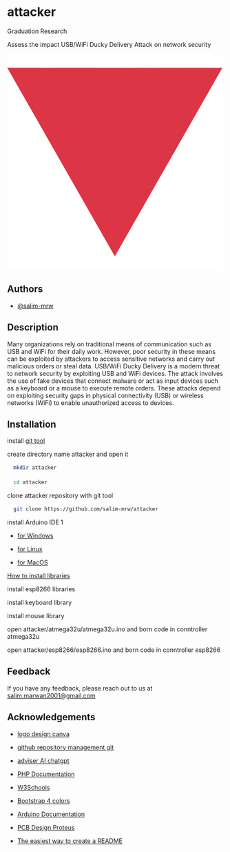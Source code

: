 # attacker

Graduation Research

Assess the impact USB/WiFi Ducky Delivery Attack on network security

![Logo](logo.png)

## Authors

- [@salim-mrw](https://www.github.com/salim-mrw)


## Description

Many organizations rely on traditional means of communication such as USB and WiFi for their daily work. However, poor security in these means can be exploited by attackers to access sensitive networks and carry out malicious orders or steal data. USB/WiFi Ducky Delivery is a modern threat to network security by exploiting USB and WiFi devices. The attack involves the use of fake devices that connect malware or act as input devices such as a keyboard or a mouse to execute remote orders. These attacks depend on exploiting security gaps in physical connectivity (USB) or wireless networks (WiFi) to enable unauthorized access to devices.


## Installation

install [git tool](https://git-scm.com/downloads)

create directory name attacker and open it

```bash
  mkdir attacker

  cd attacker
```

clone attacker repository with git tool

```bash
  git clone https://github.com/salim-mrw/attacker
```
install Arduino IDE 1

- [for Windows](https://docs.arduino.cc/software/ide-v1/tutorials/Windows/)

- [for Linux](https://docs.arduino.cc/software/ide-v1/tutorials/Linux/)

- [for MacOS](https://docs.arduino.cc/software/ide-v1/tutorials/macOS/)


[How to install libraries](https://docs.arduino.cc/software/ide-v1/tutorials/installing-libraries/)

install esp8266 libraries

install keyboard library

install mouse library

open attacker/atmega32u/atmega32u.ino and born code in conntroller atmega32u

open attacker/esp8266/esp8266.ino and born code in conntroller esp8266


## Feedback

If you have any feedback, please reach out to us at salim.marwan2001@gmail.com


## Acknowledgements

 - [logo design canva](https://www.canva.com/)

 - [github repository management git](https://git-scm.com/)

 - [adviser AI chatgpt](https://openai.com/index/chatgpt/)

 - [PHP Documentation](https://www.php.net/docs.php)

 - [W3Schools](https://www.w3schools.com/)

 - [Bootstrap 4 colors](https://colorswall.com/palette/3)

 - [Arduino Documentation](https://docs.arduino.cc/)

 - [PCB Design Proteus](https://www.labcenter.com/)

 - [The easiest way to create a
README](https://readme.so/en)

